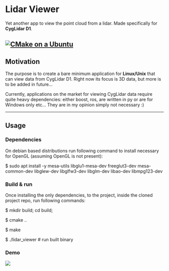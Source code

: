 # Lidar Viewer

Yet another app to view the point cloud from a lidar. Made specifically for __CygLidar D1__.

[![CMake on a Ubuntu](https://github.com/pawelsmyczek/lidar_viewer/actions/workflows/cmake-single-platform.yml/badge.svg?branch=main)](https://github.com/pawelsmyczek/lidar_viewer/actions/workflows/cmake-single-platform.yml)
---

## Motivation
The purpose is to create a bare minimum application for __Linux/Unix__ that can view data from CygLidar D1.
Right now its focus is 3D data, but more is to be added in future...

Currently, applications on the market for viewing CygLidar data require quite heavy dependencies: 
either boost, ros, are written in py or are for Windows only etc... They are in my opinion simply not necessary :)

---

## Usage

### Dependencies

On debian based distributions run following command to install necessary for OpenGL (assuming OpenGL is not present):

$ sudo apt install -y mesa-utils libglu1-mesa-dev freeglut3-dev mesa-common-dev libglew-dev libglfw3-dev libglm-dev libao-dev libmpg123-dev

### Build & run

Once installing the only dependencies, to the project, inside the cloned project repo, run following commands:

$ mkdir build; cd build;

$ cmake ..

$ make

$ ./lidar_viewer # run built binary

### Demo

<img src="https://github.com/pawelsmyczek/lidar_viewer/blob/main/assets/demo22.gif" />
